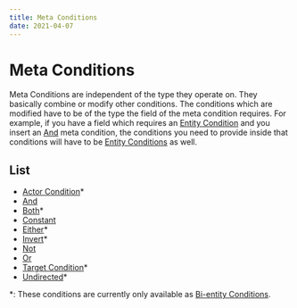 ```yaml
---
title: Meta Conditions
date: 2021-04-07
---
```

# Meta Conditions

Meta Conditions are independent of the type they operate on. They basically combine or modify other conditions. The conditions which are modified have to be of the type the field of the meta condition requires. For example, if you have a field which requires an [Entity Condition](entity_conditions.md) and you insert an [And](and) meta condition, the conditions you need to provide inside that conditions will have to be [Entity Conditions](entity_conditions.md) as well.

## List

* [Actor Condition](meta_conditions/actor_condition.md)\*
* [And](meta_conditions/and.md)
* [Both](meta_conditions/both.md)\*
* [Constant](meta_conditions/constant.md)
* [Either](meta_conditions/either.md)\*
* [Invert](meta_actions/invert.md)\*
* [Not](meta_conditions/not.md)
* [Or](meta_conditions/or.md)
* [Target Condition](meta_conditions/target_condition.md)\*
* [Undirected](meta_conditions/undirected.md)\*

\*: These conditions are currently only available as [Bi-entity Conditions](bientity_conditions.md).
